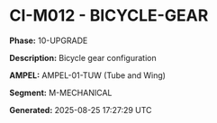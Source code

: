 # CI-M012 - BICYCLE-GEAR

**Phase:** 10-UPGRADE

**Description:** Bicycle gear configuration

**AMPEL:** AMPEL-01-TUW (Tube and Wing)

**Segment:** M-MECHANICAL

**Generated:** 2025-08-25 17:27:29 UTC
